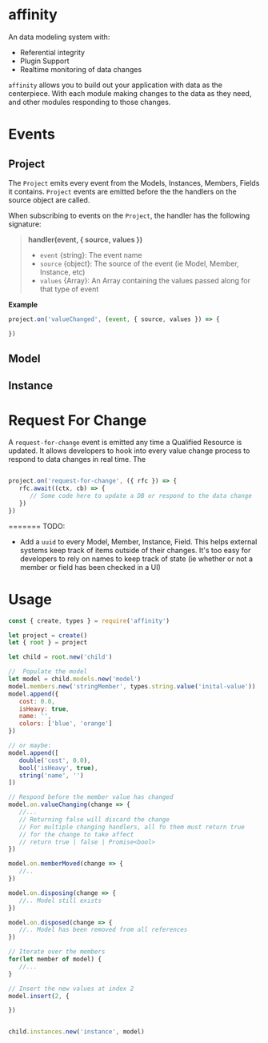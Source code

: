 # affinity

An data modeling system with:
* Referential integrity
* Plugin Support
* Realtime monitoring of data changes

`affinity` allows you to build out your application with data as the centerpiece. With each module making changes to the data as they need, and other modules responding to those changes.

# Events

## Project

The `Project` emits every event from the Models, Instances, Members, Fields it contains. `Project` events are emitted before the the handlers on the source object are called.

When subscribing to events on the `Project`, the handler has the following signature:

> **handler(event, { source, values })**
>
> - `event` {string}: The event name
> - `source` {object}: The source of the event (ie Model, Member, Instance, etc)
> - `values` {Array}: An Array containing the values passed along for that type of event
>

**Example**
```js
project.on('valueChanged', (event, { source, values }) => {

})

```

## Model


## Instance



# Request For Change

A `request-for-change` event is emitted any time a Qualified Resource is updated. It allows developers to hook into every value change process to respond to data changes in real time. The


```js

project.on('request-for-change', ({ rfc }) => {
   rfc.await((ctx, cb) => {
      // Some code here to update a DB or respond to the data change
   })
})
```


=======
TODO:
- Add a `uuid` to every Model, Member, Instance, Field. This helps external systems keep track of items outside of their changes. It's too easy for developers to rely on names to keep track of state (ie whether or not a member or field has been checked in a UI)

# Usage

```js
const { create, types } = require('affinity')

let project = create()
let { root } = project

let child = root.new('child')

//  Populate the model
let model = child.models.new('model')
model.members.new('stringMember', types.string.value('inital-value'))
model.append({
   cost: 0.0,
   isHeavy: true,
   name: '',
   colors: ['blue', 'orange']
})

// or maybe:
model.append([
   double('cost', 0.0),
   bool('isHeavy', true),
   string('name', '')
])

// Respond before the member value has changed
model.on.valueChanging(change => {
   //...
   // Returning false will discard the change
   // For multiple changing handlers, all fo them must return true
   // for the change to take affect
   // return true | false | Promise<bool>
})

model.on.memberMoved(change => {
   //..
})

model.on.disposing(change => {
   //.. Model still exists
})

model.on.disposed(change => {
   //.. Model has been removed from all references
})

// Iterate over the members
for(let member of model) {
   //...
}

// Insert the new values at index 2
model.insert(2, {

})


child.instances.new('instance', model)
```